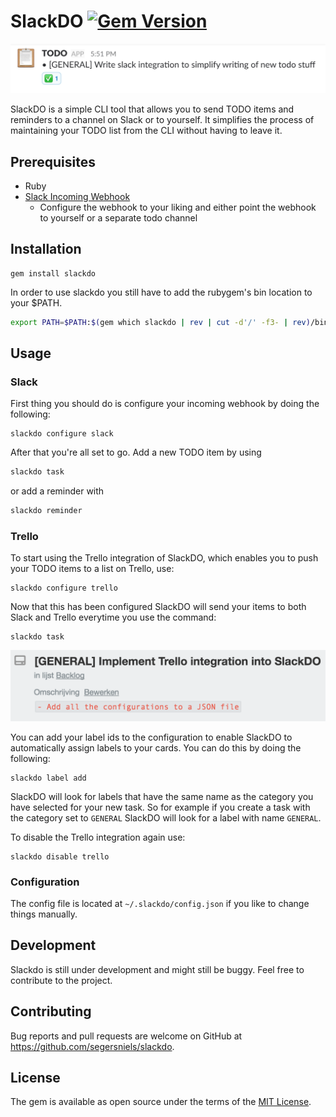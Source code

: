 # SlackDO [![Gem Version](https://badge.fury.io/rb/slackdo.svg)](https://badge.fury.io/rb/slackdo)

![example](img/task-example.png)

SlackDO is a simple CLI tool that allows you to send TODO items and reminders to a channel on Slack or to yourself. It simplifies the process of maintaining your TODO list from the CLI without having to leave it.

## Prerequisites
- Ruby
- [Slack Incoming Webhook](https://my.slack.com/services/new/incoming-webhook)
  - Configure the webhook to your liking and either point the webhook to yourself or a separate todo channel

## Installation
```
gem install slackdo
```

In order to use slackdo you still have to add the rubygem's bin location to your $PATH.

```bash
export PATH=$PATH:$(gem which slackdo | rev | cut -d'/' -f3- | rev)/bin
```

## Usage
### Slack
First thing you should do is configure your incoming webhook by doing the following:

```
slackdo configure slack
```

After that you're all set to go.
Add a new TODO item by using

```ruby
slackdo task
```
or add a reminder with

```ruby
slackdo reminder
```

### Trello
To start using the Trello integration of SlackDO, which enables you to push your TODO items to a list on Trello, use:

```
slackdo configure trello
```

Now that this has been configured SlackDO will send your items to both Slack and Trello everytime you use the command:

```
slackdo task
```

![example](img/trello-card.png)

You can add your label ids to the configuration to enable SlackDO to automatically assign labels to your cards. You can do this by doing the following:

```
slackdo label add
```

SlackDO will look for labels that have the same name as the category you have selected for your new task.
So for example if you create a task with the category set to `GENERAL` SlackDO will look for a label with name `GENERAL`.

To disable the Trello integration again use:

```
slackdo disable trello
```



### Configuration
The config file is located at `~/.slackdo/config.json` if you like to change things manually.

## Development
Slackdo is still under development and might still be buggy. Feel free to contribute to the project.

## Contributing
Bug reports and pull requests are welcome on GitHub at https://github.com/segersniels/slackdo.

## License
The gem is available as open source under the terms of the [MIT License](https://opensource.org/licenses/MIT).
